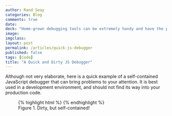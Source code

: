```yaml
---
author: Rand Seay
categories: Blog
comments: true
date:
deck: "Home-grown debugging tools can be extremely handy and have the potential to save you from headaches and lost time."
image:
imgclass:
layout: post
permalink: /articles/quick-js-debugger
published: false
tags: [Code]
title: "A Quick and Dirty JS Debugger"
---
```


Although not very elaborate, here is a quick example of a self-contained JavaScript debugger that can bring problems to your attention.<!--more--> It is best used in a development environment, and should not find its way into your production code.

<figure id='figure-1' class='code'>
{% highlight html %}
<script>
    (function () {
        function PageError(message, source, lineno, colno, error) {
            this.message = message;
            this.source = source;
            this.lineno = lineno;
            this.colno = colno;
            this.error = error;
        }

        var pageErrors = [];

        function renderPageErrorLink(errors) {
            var jsDebug = document.getElementById("jsDebug");
            var jsDebugStyle = "position:fixed;" +
                "background:red;" +
                "border-radius:10px 0 0 0;" +
                "bottom:0;" +
                "display:inline;" +
                "padding:10px;" +
                "color:white;" +
                "font-family:sans-serif;" +
                "font-size:12px;" +
                "font-weight:bold;" +
                "right:0;" +
                "z-index:9999;";
            var jsDebugText = errors.length + " JS error";
            if (errors.length > 1) {
                jsDebugText += "s";
            }

            jsDebug.text = jsDebugText;
            jsDebug.style.cssText = jsDebugStyle;

        };

        window.onload = function () {
            var jsDebug = document.createElement("a");
            jsDebug.id = "jsDebug";
            jsDebug.style.cssText = "display:none;";
            document.body.appendChild(jsDebug);

            if (pageErrors.length) {
                renderPageErrorLink(pageErrors);
            }
        }

        window.onerror = function (message, source, lineno, colno, error) {
            pageErrors.push(new PageError(message, source, lineno, colno, error));
        };
    })();
</script>
{% endhighlight %}
<figcaption>Figure 1. Dirty, but self-contained!</figcaption>
</figure>
